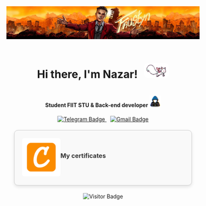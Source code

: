 <div align="center">
  <img src="assets/main_logo.jpg" alt="Main Logo"/>
</div>

<!-- Header -->
<div style="display: flex; align-items: center; justify-content: center; margin-top: 20px;">
  <h1 align="center">Hi there, I'm Nazar! <img height="40" width="65" src="assets/kyubey.gif" alt="Icon" style="border-radius: 10px; margin-left: 10px;" /></h41>
</div>

<!-- Information about me -->
<h4 align="center">Student FIIT STU & Back-end developer <img src="https://github.com/0xAbdulKhalid/0xAbdulKhalid/raw/main/assets/mdImages/about_me.gif" width="30px"></h4>

<!-- My contacts -->
<div align="center" style="margin-top: 20px;">
  <a href="https://t.me/faustyyn" target="_blank">
    <img alt="Telegram Badge" src="https://img.shields.io/badge/TELEGRAM-blue?style=for-the-badge&logo=telegram&logoColor=white">
  </a>
  <a href="mailto:meredovnasar@gmail.com" target="_blank" style="margin-left: 10px;">
    <img alt="Gmail Badge" src="https://img.shields.io/badge/GMAIL-red?style=for-the-badge&logo=gmail&logoColor=white">
  </a>
</div>



<div style="display: flex; align-items: center; margin: 20px; margin-left: 20px; border: 1px solid #ccc; border-radius: 10px; box-shadow: 0 4px 8px rgba(0, 0, 0, 0.1); padding: 20px; background-color: #f9f9f9;">

  <a href="https://www.credly.com/users/faustyyn" target="_blank" style="text-decoration: none; color: inherit;">
    <img src="assets/credly.png" alt="Credly" style="width: 100px; height: 100px; border-radius: 5px;">
  </a>

  <div style="text-align: left;">
      <p style="margin-top: 5px; font-size: 16px; font-weight: bold; color: #333; text-align: center;">My certificates</p>
  </div>
</div>







<!-- Visitor statistic -->
<div align="center" style="margin-top: 20px;">
  <img src="https://visitor-badge.laobi.icu/badge?page_id=faustynn.faustynn" alt="Visitor Badge" />
</div>
